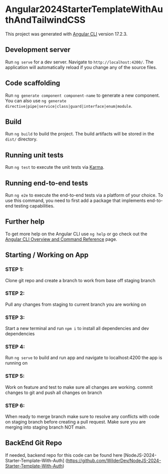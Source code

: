 # Angular2024StarterTemplateWithAuthAndTailwindCSS

This project was generated with [Angular CLI](https://github.com/angular/angular-cli) version 17.2.3.

## Development server

Run `ng serve` for a dev server. Navigate to `http://localhost:4200/`. The application will automatically reload if you change any of the source files.

## Code scaffolding

Run `ng generate component component-name` to generate a new component. You can also use `ng generate directive|pipe|service|class|guard|interface|enum|module`.

## Build

Run `ng build` to build the project. The build artifacts will be stored in the `dist/` directory.

## Running unit tests

Run `ng test` to execute the unit tests via [Karma](https://karma-runner.github.io).

## Running end-to-end tests

Run `ng e2e` to execute the end-to-end tests via a platform of your choice. To use this command, you need to first add a package that implements end-to-end testing capabilities.

## Further help

To get more help on the Angular CLI use `ng help` or go check out the [Angular CLI Overview and Command Reference](https://angular.io/cli) page.

## Starting / Working on App

### STEP 1:

Clone git repo and create a branch to work from base off staging branch

### STEP 2:

Pull any changes from staging to current branch you are working on

### STEP 3:

Start a new terminal and run `npm i` to install all dependencies and dev dependencies

### STEP 4:

Run `ng serve` to build and run app and navigate to localhost:4200 the app is running on

### STEP 5:

Work on feature and test to make sure all changes are working. commit changes to git and push all changes on branch

### STEP 6:

When ready to merge branch make sure to resolve any conflicts with code on staging branch before creating a pull request. Make sure you are merging into staging branch NOT main.

## BackEnd Git Repo

If needed, backend repo for this code can be found here [NodeJS-2024-Starter-Template-With-Auth] (https://github.com/WilderDev/NodeJS-2024-Starter-Template-With-Auth)
